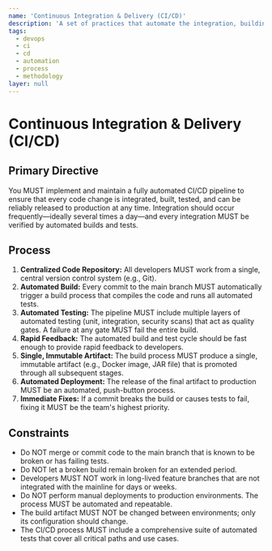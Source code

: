 ```yaml
---
name: 'Continuous Integration & Delivery (CI/CD)'
description: 'A set of practices that automate the integration, building, testing, and deployment of software to enable rapid and reliable releases.'
tags:
  - devops
  - ci
  - cd
  - automation
  - process
  - methodology
layer: null
---
```


# Continuous Integration & Delivery (CI/CD)

## Primary Directive

You MUST implement and maintain a fully automated CI/CD pipeline to ensure that every code change is integrated, built, tested, and can be reliably released to production at any time. Integration should occur frequently—ideally several times a day—and every integration MUST be verified by automated builds and tests.

## Process

1. **Centralized Code Repository:** All developers MUST work from a single, central version control system (e.g., Git).
2. **Automated Build:** Every commit to the main branch MUST automatically trigger a build process that compiles the code and runs all automated tests.
3. **Automated Testing:** The pipeline MUST include multiple layers of automated testing (unit, integration, security scans) that act as quality gates. A failure at any gate MUST fail the entire build.
4. **Rapid Feedback:** The automated build and test cycle should be fast enough to provide rapid feedback to developers.
5. **Single, Immutable Artifact:** The build process MUST produce a single, immutable artifact (e.g., Docker image, JAR file) that is promoted through all subsequent stages.
6. **Automated Deployment:** The release of the final artifact to production MUST be an automated, push-button process.
7. **Immediate Fixes:** If a commit breaks the build or causes tests to fail, fixing it MUST be the team's highest priority.

## Constraints

- Do NOT merge or commit code to the main branch that is known to be broken or has failing tests.
- Do NOT let a broken build remain broken for an extended period.
- Developers MUST NOT work in long-lived feature branches that are not integrated with the mainline for days or weeks.
- Do NOT perform manual deployments to production environments. The process MUST be automated and repeatable.
- The build artifact MUST NOT be changed between environments; only its configuration should change.
- The CI/CD process MUST include a comprehensive suite of automated tests that cover all critical paths and use cases.
